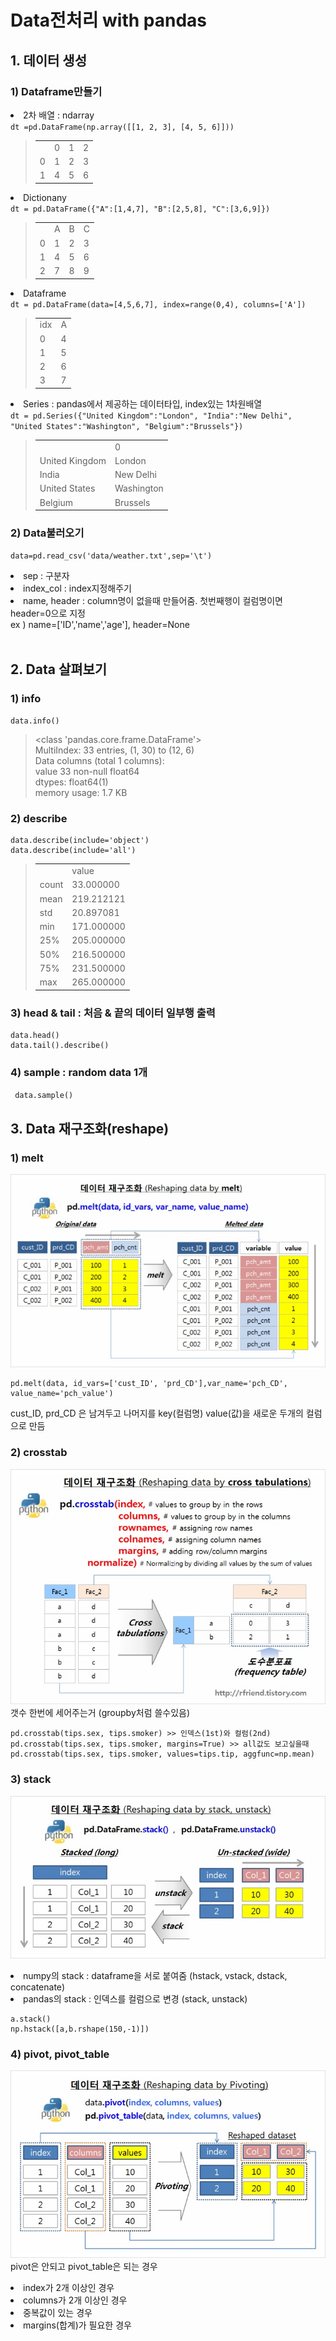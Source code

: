# Data전처리 with pandas

## 1. 데이터 생성
### 1) Dataframe만들기

<li> 2차 배열 : ndarray</li>
<code>dt =pd.DataFrame(np.array([[1, 2, 3], [4, 5, 6]]))</code>

><table><tr><td></td><td>0</td><td>1</td><td>2</td></tr>
><tr><td>0</td><td>1</td><td>2</td><td>3</td></tr>
><tr><td>1</td><td>4</td><td>5</td><td>6</td></tr></table>

<li>  Dictionany </li>
<code>dt = pd.DataFrame({"A":[1,4,7], "B":[2,5,8], "C":[3,6,9]})</code>

><table><tr><td></td><td>A</td><td>B</td><td>C</td></tr>
><tr><td>0</td><td>1</td><td>2</td><td>3</td></tr>
><tr><td>1</td><td>4</td><td>5</td><td>6</td></tr>
><tr><td>2</td><td>7</td><td>8</td><td>9</td></tr></table>

<li>   Dataframe </li>
<code>dt = pd.DataFrame(data=[4,5,6,7], index=range(0,4), columns=['A'])</code>

><table><tr><td>idx</td><td>A</td></tr>
><tr><td>0</td><td>4</td></tr>
><tr><td>1</td><td>5</td></tr>
><tr><td>2</td><td>6</td></tr>
><tr><td>3</td><td>7</td></table>



<li> Series : pandas에서 제공하는 데이터타입, index있는 1차원배열 </li>
<code>dt = pd.Series({"United Kingdom":"London", "India":"New Delhi", "United States":"Washington", "Belgium":"Brussels"})</code>

><table><tr><td></td><td>0</td></tr>
><tr><td>United Kingdom</td><td>London </td></tr>
><tr><td>India</td><td>New Delhi</td></tr>
><tr><td>United States</td><td>Washington</td></tr>
><tr><td>Belgium</td><td>Brussels</td></tr></table>

### 2) Data불러오기
<code>data=pd.read_csv('data/weather.txt',sep='\t')</code>

<li> sep : 구분자 </li>
<li> index_col : index지정해주기 </li>
<li> name, header : column명이 없을때 만들어줌.  첫번째행이 컬럼명이면 header=0으로 지정 <br>              <tap>ex ) name=['ID','name','age'], header=None </li>


<br>


## 2. Data 살펴보기

### 1) info
<code>data.info()</code>

> <class 'pandas.core.frame.DataFrame'> <br>
>  MultiIndex: 33 entries, (1, 30) to (12, 6)<br>
> Data columns (total 1 columns): <br>
> value    33 non-null float64 <br>
> dtypes: float64(1)<br>
> memory usage: 1.7 KB

### 2) describe
<pre><code>data.describe(include='object')
data.describe(include='all')
</code></pre>

><table>
><tr><td></td><td>	value</td></tr>
><tr><td>count</td><td>	33.000000</td></tr>
><tr><td>mean</td><td>	219.212121</td></tr>
><tr><td>std</td><td>	20.897081</td></tr>
><tr><td>min</td><td>	171.000000</td></tr>
><tr><td>25%</td><td>	205.000000</td></tr>
><tr><td>50%</td><td>	216.500000</td></tr>
><tr><td>75%</td><td>	231.500000</td></tr>
><tr><td>max</td><td>	265.000000</td></tr>
></table>

### 3) head & tail : 처음 & 끝의 데이터 일부행 출력
<pre><code>data.head()
data.tail().describe()</code></pre>



### 4) sample : random data 1개
<code> data.sample() </code>


## 3. Data 재구조화(reshape)

### 1) melt
![](img/melt_pandas.jpeg)<br>
<pre><code>pd.melt(data, id_vars=['cust_ID', 'prd_CD'],var_name='pch_CD', value_name='pch_value')
</code></pre>

cust_ID, prd_CD 은 남겨두고 나머지를 key(컬럼명) value(값)을 새로운 두개의 컬럼으로 만듬

### 2) crosstab
![](img/cross_pandas.jpeg)<br>
갯수 한번에 세어주는거 (groupby처럼 쓸수있음)

<pre><code>pd.crosstab(tips.sex, tips.smoker) >> 인덱스(1st)와 컬럼(2nd)
pd.crosstab(tips.sex, tips.smoker, margins=True) >> all값도 보고싶을때
pd.crosstab(tips.sex, tips.smoker, values=tips.tip, aggfunc=np.mean)
</code></pre>

### 3) stack
![](img/stack_pandas.jpeg)<br>
<li>numpy의 stack : dataframe을 서로 붙여줌 (hstack, vstack, dstack, concatenate) </li>
<li>pandas의 stack : 인덱스를 컬럼으로 변경 (stack, unstack)</li>

<pre><code>a.stack() 
np.hstack([a,b.rshape(150,-1)])</code></pre>

### 4) pivot, pivot_table
![](/img/pivot_pandas.jpeg)<br>
pivot은 안되고 pivot_table은 되는 경우
<li>index가 2개 이상인 경우</li>
<li>columns가 2개 이상인 경우</li>
<li>중복값이 있는 경우</li>
<li>margins(합계)가 필요한 경우</li>






